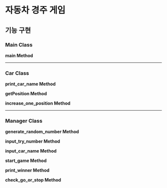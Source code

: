 # 자동차 경주 게임

## 기능 구현

### Main Class

**main Method**



----

### Car Class

**print_car_name Method**

**getPosition Method**

**increase_one_position Method**



---

### Manager Class

**generate_random_number Method**

**input_try_number Method**

**input_car_name Method**

**start_game Method**

**print_winner Method**

**check_go_or_stop Method**

